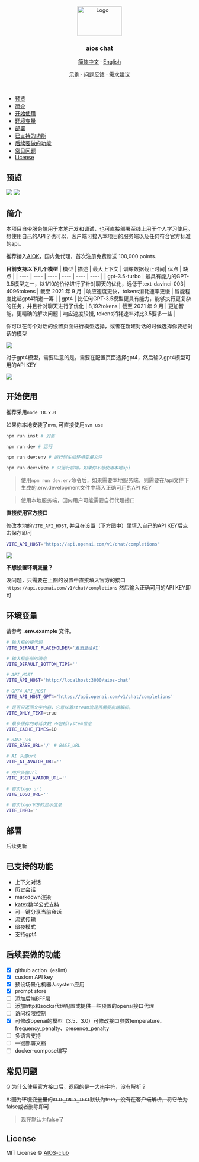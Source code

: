 <div align="center">
  <a href="https://github.com/AIOS-club/lite.aios.chat">
    <img src="src/assets/img/AIOS-LOGO.png" alt="Logo" width="120" height="80">
  </a>

  <h3 align="center">aios chat</h3>

  <p align="center">
    <a href="https://github.com/AIOS-club/aios.chat/">简体中文</a>
    ·
    <a href="https://github.com/AIOS-club/aios.chat/blob/main/README.en.md">English</a>
  </p>

  <p align="center">
    <a href="https://www.aios.chat">示例</a>
    ·
    <a href="https://github.com/AIOS-club/lite.aios.chat/issues">问题反馈</a>
    ·
    <a href="https://github.com/AIOS-club/lite.aios.chat/issues">需求建议</a>
  </p>
</div>

<br />

- [预览](#预览)
- [简介](#简介)
- [开始使用](#开始使用)
- [环境变量](#环境变量)
- [部署](#部署)
- [已支持的功能](#已支持的功能)
- [后续要做的功能](#后续要做的功能)
- [常见问题](#常见问题)
- [License](#license)

## 预览
<img src="docs/preview.png" />
<img src="docs/dark-preview.png" />
<br />

## 简介
本项目自带服务端用于本地开发和调试，也可直接部署至线上用于个人学习使用。
想使用自己的API？也可以，客户端可接入本项目的服务端以及任何符合官方标准的api。

推荐接入[AIOK](https://key.aios.chat)，国内免代理，首次注册免费赠送 100,000 points.

**目前支持以下几个模型**
| 模型 | 描述 | 最大上下文 | 训练数据截止时间| 优点 | 缺点 |
| ---- | ---- | ---- | ---- | ---- | ---- |
| gpt-3.5-turbo  | 最具有能力的GPT-3.5模型之一，以1/10的价格进行了针对聊天的优化，远低于text-davinci-003| 4096tokens   | 截至 2021 年 9 月 | 响应速度更快，tokens消耗速率更慢 | 智能程度比起gpt4稍逊一筹 |
| gpt4 | 比任何GPT-3.5模型更具有能力，能够执行更复杂的任务，并且针对聊天进行了优化   | 8,192tokens   | 截至 2021 年 9 月 | 更加智能，更精确的解决问题 | 响应速度较慢, tokens消耗速率对比3.5要多一些 |

你可以在每个对话的设置页面进行模型选择，或者在新建对话的时候选择你要想对话的模型

<img src="docs/chat-config.png" />

对于gpt4模型，需要注意的是，需要在配置页面选择gpt4，然后输入gpt4模型可用的API KEY

<img src="docs/setting.jpeg" />

## 开始使用
推荐采用```node 18.x.0```

如果你本地安装了```nvm```, 可直接使用```nvm use```


```bash
npm run inst # 安装

npm run dev # 运行

npm run dev:env # 运行时生成环境变量文件

npm run dev:vite # 只运行前端，如果你不想使用本地api
```

> 使用```npm run dev:env```命令后，如果需要本地服务端，则需要在/api文件下生成的.env.development文件中填入正确可用的API KEY

> 使用本地服务端，国内用户可能需要自行代理接口

**直接使用官方接口**

修改本地的```VITE_API_HOST```, 并且在设置（下方图中）里填入自己的API KEY后点击保存即可
```bash
VITE_API_HOST="https://api.openai.com/v1/chat/completions"
```

<img src="docs/api-key.png" />

**不想设置环境变量？**

没问题，只需要在上图的设置中直接填入官方的接口
```https://api.openai.com/v1/chat/completions```
然后输入正确可用的API KEY即可

## 环境变量
请参考 **.env.example** 文件。<br />
```bash
# 输入框的提示词
VITE_DEFAULT_PLACEHOLDER='发消息给AI'

# 输入框底部的消息
VITE_DEFAULT_BOTTOM_TIPS=''

# API_HOST
VITE_API_HOST='http://localhost:3000/aios-chat'

# GPT4 API_HOST
VITE_API_HOST_GPT4='https://api.openai.com/v1/chat/completions'

# 是否只返回文字内容，它意味着stream流是否需要前端解析。
VITE_ONLY_TEXT=true

# 最多缓存的对话次数 不包括system信息
VITE_CACHE_TIMES=10

# BASE_URL
VITE_BASE_URL='/' # BASE_URL

# AI 头像url
VITE_AI_AVATOR_URL=''

# 用户头像url
VITE_USER_AVATOR_URL=''

# 首页logo url
VITE_LOGO_URL=''

# 首页logo下方的显示信息
VITE_INFO=''
```

## 部署
后续更新

## 已支持的功能
- 上下文对话
- 历史会话
- markdown渲染
- katex数学公式支持
- 可一键分享当前会话
- 流式传输
- 暗夜模式
- 支持gpt4

## 后续要做的功能
- [x] github action（eslint）
- [x] custom API key
- [x] 预设场景化机器人system应用
- [x] prompt store
- [ ] 添加后端BFF层
- [ ] 添加http和socks代理配置或提供一些预置的openai接口代理
- [ ] 访问权限控制
- [x] 可修改openai的模型（3.5、3.0）可修改接口参数temperature、frequency_penalty、presence_penalty
- [ ] 多语言支持
- [ ] 一键部署文档
- [ ] docker-compose编写

## 常见问题

Q:为什么使用官方接口后，返回的是一大串字符，没有解析？

A:~~因为环境变量里的```VITE_ONLY_TEXT```默认为true，没有在客户端解析，将它改为false或者删除即可~~
> 现在默认为false了
## License

MIT License © [AIOS-club](./LICENSE)
